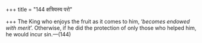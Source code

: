 +++
title = "144 क्षत्रियस्य परो"

+++
The King who enjoys the fruit as it comes to him, ‘*becomes endowed with
merit*’. Otherwise, if he did the protection of only those who helped
him, he would incur sin.—(144)



